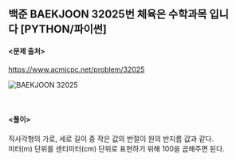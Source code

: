 ## 백준 BAEKJOON 32025번 체육은 수학과목 입니다 [PYTHON/파이썬]

#### <문제 출처><br>
https://www.acmicpc.net/problem/32025

![BAEKJOON 32025](https://img1.daumcdn.net/thumb/R1280x0/?scode=mtistory2&fname=https%3A%2F%2Fblog.kakaocdn.net%2Fdn%2FIFVqQ%2FbtsITf17Bvi%2FbCbMZYfDUSLXsOLCadHgIk%2Fimg.png)

<br>

#### <풀이><br>

직사각형의 가로, 세로 길이 중 작은 값의 반절이 원의 반지름 값과 같다.  
미터(m) 단위를 센티미터(cm) 단위로 표현하기 위해 100을 곱해주면 된다.  